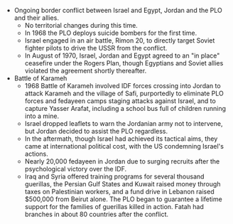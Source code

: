 - Ongoing border conflict between Israel and Egypt, Jordan and the PLO and their allies.
	- No territorial changes during this time.
	- In 1968 the PLO deploys suicide bombers for the first time.
	- Israel engaged in an air battle, Rimon 20, to directly target Soviet fighter pilots to drive the USSR from the conflict.
	- In August of 1970, Israel, Jordan and Egypt agreed to an "in place" ceasefire under the Rogers Plan, though Egyptians and Soviet allies violated the agreement shortly thereafter.
- Battle of Karameh
	- 1968 Battle of Karameh involved IDF forces crossing into Jordan to attack Karameh and the village of Safi, purportedly to eliminate PLO forces and fedayeen camps staging attacks against Israel, and to capture Yasser Arafat, including a school bus full of children running into a mine.
	- Israel dropped leaflets to warn the Jordanian army not to intervene, but Jordan decided to assist the PLO regardless.
	- In the aftermath, though Israel had achieved its tactical aims, they came at international political cost, with the US condemning Israel's actions.
	- Nearly 20,000 fedayeen in Jordan due to surging recruits after the psychological victory over the IDF.
	- Iraq and Syria offered training programs for several thousand guerillas, the Persian Gulf States and Kuwait raised money through taxes on Palestinian workers, and a fund drive in Lebanon raised $500,000 from Beirut alone. The PLO began to guarantee a lifetime support for the families of guerillas killed in action. Fatah had branches in about 80 countries after the conflict.